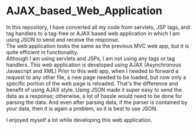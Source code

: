 # AJAX_based_Web_Application
In this repository, I have converted all my code from servlets, JSP tags, and tag handlers to a tag-free or AJAX based web application in which I am using JSON to send and receive the response.<br>
The web application looks the same as the previous MVC web app, but it is quite efficient in functionality.<br>
Although I am using servlets and JSPs, I am not using any tags or tag handlers.
This web application is developed using AJAX (Asynchronous Javascript and XML)
Prior to this web app, when I needed to forward a request to any other file, a new page needed to be loaded, but now only a specific portion of the web page is reloaded. 
That's the difference and benefit of using AJAX style.
Using JSON made it super easy to send the data as a response; otherwise, a lot of hassle would need to be done for parsing the data.
And even after parsing data, if the parser is contained by your data, then it is again a problem, so it is best to use JSON.

I enjoyed myself a lot while developing this web application.
